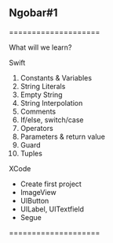  ## Ngobar#1
 ====================
 
 What will we learn?
 
 Swift
 1. Constants & Variables
 2. String Literals
 3. Empty String
 4. String Interpolation
 5. Comments
 6. If/else, switch/case
 7. Operators
 8. Parameters & return value
 9. Guard
 10. Tuples
 
 XCode
 - Create first project
 - ImageView
 - UIButton
 - UILabel, UITextfield
 - Segue
 
 ====================
